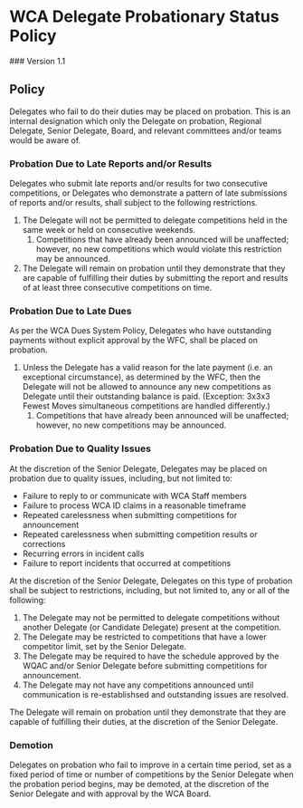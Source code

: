 # WCA Delegate Probationary Status Policy
<div class="version">
### Version 1.1
</div>

## Policy
Delegates who fail to do their duties may be placed on probation. This is an internal designation which only the Delegate on probation, Regional Delegate, Senior Delegate, Board, and relevant committees and/or teams would be aware of.

### Probation Due to Late Reports and/or Results
Delegates who submit late reports and/or results for two consecutive competitions, or Delegates who demonstrate a pattern of late submissions of reports and/or results, shall subject to the following restrictions.

1. The Delegate will not be permitted to delegate competitions held in the same week or held on consecutive weekends.
   1. Competitions that have already been announced will be unaffected; however, no new competitions which would violate this restriction may be announced.
2. The Delegate will remain on probation until they demonstrate that they are capable of fulfilling their duties by submitting the report and results of at least three consecutive competitions on time.

### Probation Due to Late Dues
As per the WCA Dues System Policy, Delegates who have outstanding payments without explicit approval by the WFC, shall be placed on probation.

1. Unless the Delegate has a valid reason for the late payment (i.e. an exceptional circumstance), as determined by the WFC, then the Delegate will not be allowed to announce any new competitions as Delegate until their outstanding balance is paid. (Exception: 3x3x3 Fewest Moves simultaneous competitions are handled differently.)
   1. Competitions that have already been announced will be unaffected; however, no new competitions may be announced.

### Probation Due to Quality Issues
At the discretion of the Senior Delegate, Delegates may be placed on probation due to quality issues, including, but not limited to:

- Failure to reply to or communicate with WCA Staff members
- Failure to process WCA ID claims in a reasonable timeframe
- Repeated carelessness when submitting competitions for announcement
- Repeated carelessness when submitting competition results or corrections
- Recurring errors in incident calls
- Failure to report incidents that occurred at competitions

At the discretion of the Senior Delegate, Delegates on this type of probation shall be subject to restrictions, including, but not limited to, any or all of the following:

1. The Delegate may not be permitted to delegate competitions without another Delegate (or Candidate Delegate) present at the competition.
2. The Delegate may be restricted to competitions that have a lower competitor limit, set by the Senior Delegate.
3. The Delegate may be required to have the schedule approved by the WQAC and/or Senior Delegate before submitting competitions for announcement.
4. The Delegate may not have any competitions announced until communication is re-establishsed and outstanding issues are resolved.

The Delegate will remain on probation until they demonstrate that they are capable of fulfilling their duties, at the discretion of the Senior Delegate.

### Demotion
Delegates on probation who fail to improve in a certain time period, set as a fixed period of time or number of competitions by the Senior Delegate when the probation period begins, may be demoted, at the discretion of the Senior Delegate and with approval by the WCA Board.
